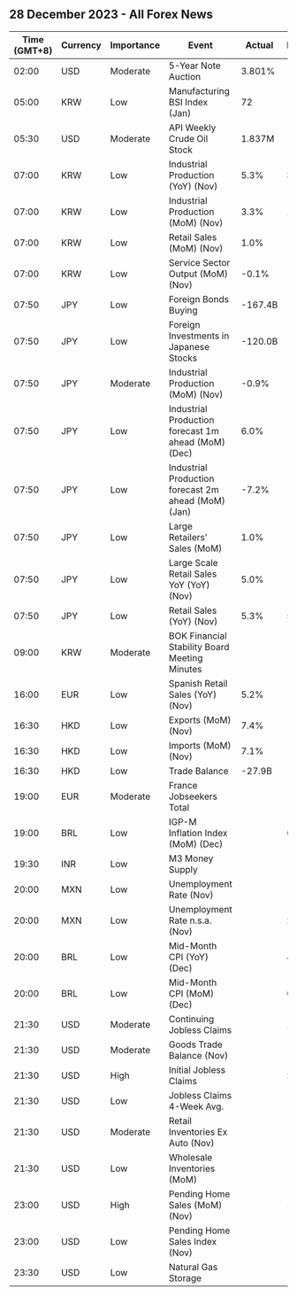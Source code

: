 ## 28 December 2023 - All Forex News

| Time (GMT+8) | Currency | Importance | Event | Actual | Forecast | Previous |
|------|----------|------------|-------|--------|----------|----------|
| 02:00 | USD | Moderate | 5-Year Note Auction | 3.801% |  | 4.420% |
| 05:00 | KRW | Low | Manufacturing BSI Index (Jan) | 72 |  | 72 |
| 05:30 | USD | Moderate | API Weekly Crude Oil Stock | 1.837M |  | 0.939M |
| 07:00 | KRW | Low | Industrial Production (YoY) (Nov) | 5.3% | 3.0% | 0.9% |
| 07:00 | KRW | Low | Industrial Production (MoM) (Nov) | 3.3% | 1.0% | -3.5% |
| 07:00 | KRW | Low | Retail Sales (MoM) (Nov) | 1.0% |  | -0.8% |
| 07:00 | KRW | Low | Service Sector Output (MoM) (Nov) | -0.1% |  | -0.9% |
| 07:50 | JPY | Low | Foreign Bonds Buying | -167.4B |  | 2,286.3B |
| 07:50 | JPY | Low | Foreign Investments in Japanese Stocks | -120.0B |  | 273.1B |
| 07:50 | JPY | Moderate | Industrial Production (MoM) (Nov) | -0.9% | -1.6% | 1.3% |
| 07:50 | JPY | Low | Industrial Production forecast 1m ahead (MoM) (Dec) | 6.0% |  | -0.3% |
| 07:50 | JPY | Low | Industrial Production forecast 2m ahead (MoM) (Jan) | -7.2% |  | 3.2% |
| 07:50 | JPY | Low | Large Retailers' Sales (MoM) | 1.0% |  | -1.6% |
| 07:50 | JPY | Low | Large Scale Retail Sales YoY (YoY) (Nov) | 5.0% |  | 4.0% |
| 07:50 | JPY | Low | Retail Sales (YoY) (Nov) | 5.3% | 5.0% | 4.1% |
| 09:00 | KRW | Moderate | BOK Financial Stability Board Meeting Minutes |  |  |  |
| 16:00 | EUR | Low | Spanish Retail Sales (YoY) (Nov) | 5.2% |  | 5.3% |
| 16:30 | HKD | Low | Exports (MoM) (Nov) | 7.4% |  | 1.4% |
| 16:30 | HKD | Low | Imports (MoM) (Nov) | 7.1% |  | 2.6% |
| 16:30 | HKD | Low | Trade Balance | -27.9B |  | -25.8B |
| 19:00 | EUR | Moderate | France Jobseekers Total |  |  | 2,821.4K |
| 19:00 | BRL | Low | IGP-M Inflation Index (MoM) (Dec) |  | 0.66% | 0.59% |
| 19:30 | INR | Low | M3 Money Supply |  |  | 11.2% |
| 20:00 | MXN | Low | Unemployment Rate (Nov) |  |  | 2.60% |
| 20:00 | MXN | Low | Unemployment Rate n.s.a. (Nov) |  | 2.60% | 2.70% |
| 20:00 | BRL | Low | Mid-Month CPI (YoY) (Dec) |  | 4.59% | 4.84% |
| 20:00 | BRL | Low | Mid-Month CPI (MoM) (Dec) |  | 0.27% | 0.33% |
| 21:30 | USD | Moderate | Continuing Jobless Claims |  | 1,875K | 1,865K |
| 21:30 | USD | Moderate | Goods Trade Balance (Nov) |  | -88.40B | -89.56B |
| 21:30 | USD | High | Initial Jobless Claims |  | 210K | 205K |
| 21:30 | USD | Low | Jobless Claims 4-Week Avg. |  |  | 212.00K |
| 21:30 | USD | Moderate | Retail Inventories Ex Auto (Nov) |  |  | -0.9% |
| 21:30 | USD | Low | Wholesale Inventories (MoM) |  | -0.2% | -0.4% |
| 23:00 | USD | High | Pending Home Sales (MoM) (Nov) |  | 1.0% | -1.5% |
| 23:00 | USD | Low | Pending Home Sales Index (Nov) |  |  | 71.4 |
| 23:30 | USD | Low | Natural Gas Storage |  | -79B | -87B |
